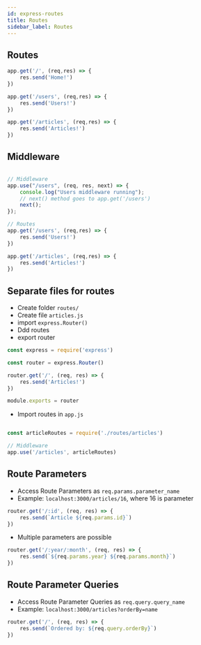 ```yaml
---
id: express-routes
title: Routes
sidebar_label: Routes
---
```


## Routes

```js title="app.js"
app.get('/', (req,res) => {
    res.send('Home!')
})

app.get('/users', (req,res) => {
    res.send('Users!')
})

app.get('/articles', (req,res) => {
    res.send('Articles!')
})
```

## Middleware

```js title="app.js"

// Middleware
app.use("/users", (req, res, next) => {
    console.log("Users middleware running");
    // next() method goes to app.get('/users')
    next();
});

// Routes
app.get('/users', (req,res) => {
    res.send('Users!')
})

app.get('/articles', (req,res) => {
    res.send('Articles!')
})
```

## Separate files for routes

- Create folder ```routes/```
- Create file ```articles.js```
- import ```express.Router()```
- Ddd routes
- export router

```js title="articles.js"
const express = require('express')

const router = express.Router()

router.get('/', (req, res) => {
    res.send('Articles!')
})

module.exports = router
```

- Import routes in ```app.js```

```js title="app.js"

const articleRoutes = require('./routes/articles')

// Middleware
app.use('/articles', articleRoutes)
```

## Route Parameters

- Access Route Parameters as ```req.params.parameter_name```
- Example: ```localhost:3000/articles/16```, where 16 is parameter

```js title="articles.js"
router.get('/:id', (req, res) => {
    res.send(`Article ${req.params.id}`)
})
```

- Multiple parameters are possible

```js title="example.js"
router.get('/:year/:month', (req, res) => {
    res.send(`${req.params.year} ${req.params.month}`)
})
```

## Route Parameter Queries

- Access Route Parameter Queries as ```req.query.query_name```
- Example: ```localhost:3000/articles?orderBy=name```

```js title="articles.js"
router.get('/', (req, res) => {
    res.send(`Ordered by: ${req.query.orderBy}`)
})
```

